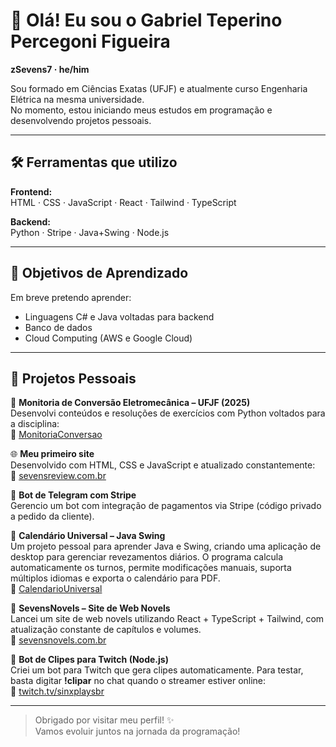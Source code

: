 # 👋 Olá! Eu sou o Gabriel Teperino Percegoni Figueira  
**zSevens7 · he/him**

Sou formado em Ciências Exatas (UFJF) e atualmente curso Engenharia Elétrica na mesma universidade.  
No momento, estou iniciando meus estudos em programação e desenvolvendo projetos pessoais.

---

## 🛠️ Ferramentas que utilizo

**Frontend:**  
HTML · CSS · JavaScript · React · Tailwind · TypeScript  

**Backend:**  
Python · Stripe · Java+Swing · Node.js  

---

## 🎯 Objetivos de Aprendizado

Em breve pretendo aprender:

- Linguagens C# e Java voltadas para backend  
- Banco de dados  
- Cloud Computing (AWS e Google Cloud)

---

## 🚀 Projetos Pessoais

📘 **Monitoria de Conversão Eletromecânica – UFJF (2025)**  
Desenvolvi conteúdos e resoluções de exercícios com Python voltados para a disciplina:  
🔗 [MonitoriaConversao](https://github.com/zSevens7/MonitoriaConversao)

🌐 **Meu primeiro site**  
Desenvolvido com HTML, CSS e JavaScript e atualizado constantemente:  
🔗 [sevensreview.com.br](https://sevensreview.com.br)

🤖 **Bot de Telegram com Stripe**  
Gerencio um bot com integração de pagamentos via Stripe (código privado a pedido da cliente).

📅 **Calendário Universal – Java Swing**  
Um projeto pessoal para aprender Java e Swing, criando uma aplicação de desktop para gerenciar revezamentos diários. O programa calcula automaticamente os turnos, permite modificações manuais, suporta múltiplos idiomas e exporta o calendário para PDF.  
🔗 [CalendarioUniversal](https://github.com/zSevens7/CalendarioUniversal)

📖 **SevensNovels – Site de Web Novels**  
Lancei um site de web novels utilizando React + TypeScript + Tailwind, com atualização constante de capítulos e volumes.  
🔗 [sevensnovels.com.br](https://sevensnovels.com.br)

🎥 **Bot de Clipes para Twitch (Node.js)**  
Criei um bot para Twitch que gera clipes automaticamente. Para testar, basta digitar **!clipar** no chat quando o streamer estiver online:  
🔗 [twitch.tv/sinxplaysbr](https://www.twitch.tv/sinxplaysbr)

---

> Obrigado por visitar meu perfil! ✨  
> Vamos evoluir juntos na jornada da programação!
